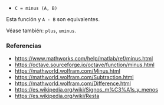 * `C = minus (A, B)`

Esta función y `A - B` son equivalentes.

Véase también: `plus`, `uminus`.

### Referencias

* https://www.mathworks.com/help/matlab/ref/minus.html
* https://octave.sourceforge.io/octave/function/minus.html
* https://mathworld.wolfram.com/Minus.html
* https://mathworld.wolfram.com/Subtraction.html
* https://mathworld.wolfram.com/Difference.html
* https://es.wikipedia.org/wiki/Signos_m%C3%A1s_y_menos
* https://es.wikipedia.org/wiki/Resta
